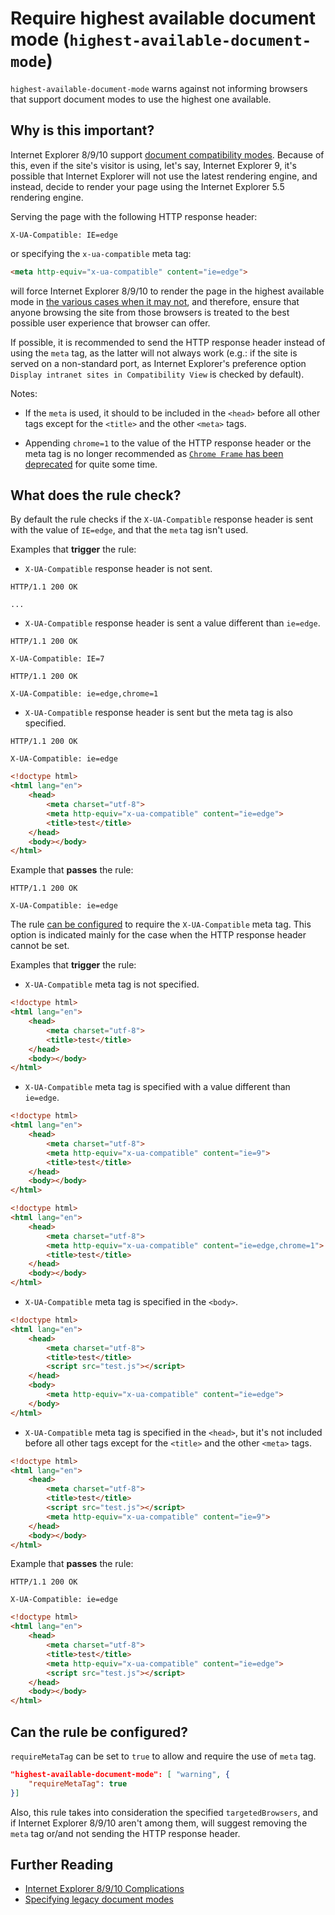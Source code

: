 # Require highest available document mode (`highest-available-document-mode`)

`highest-available-document-mode` warns against not informing browsers
that support document modes to use the highest one available.

## Why is this important?

Internet Explorer 8/9/10 support [document compatibility
modes](https://msdn.microsoft.com/en-us/library/cc288325.aspx).
Because of this, even if the site's visitor is using, let's say,
Internet Explorer 9, it's possible that Internet Explorer will not
use the latest rendering engine, and instead, decide to render your
page using the Internet Explorer 5.5 rendering engine.

Serving the page with the following HTTP response header:

```text
X-UA-Compatible: IE=edge
```

or specifying the `x-ua-compatible` meta tag:

```html
<meta http-equiv="x-ua-compatible" content="ie=edge">
```

will force Internet Explorer 8/9/10 to render the page in the
highest available mode in [the various cases when it may
not](https://hsivonen.fi/doctype/#ie8), and therefore, ensure that
anyone browsing the site from those browsers is treated to the best
possible user experience that browser can offer.

If possible, it is recommended to send the HTTP response header
instead of using the `meta` tag, as the latter will not always work
(e.g.: if the site is served on a non-standard port, as Internet
Explorer's preference option `Display intranet sites in Compatibility
View` is checked by default).

Notes:

* If the `meta` is used, it should to be included in the `<head>`
  before all other tags except for the `<title>` and the other
  `<meta>` tags.

* Appending `chrome=1` to the value of the HTTP response header or
  the meta tag is no longer recommended as [`Chrome Frame` has been
  deprecated](https://blog.chromium.org/2013/06/retiring-chrome-frame.html)
  for quite some time.

## What does the rule check?

By default the rule checks if the `X-UA-Compatible` response header is
sent with the value of `IE=edge`, and that the `meta` tag isn't used.

Examples that **trigger** the rule:

* `X-UA-Compatible` response header is not sent.

```text
HTTP/1.1 200 OK

...
```

* `X-UA-Compatible` response header is sent a value different
  than `ie=edge`.

```text
HTTP/1.1 200 OK

X-UA-Compatible: IE=7
```

```text
HTTP/1.1 200 OK

X-UA-Compatible: ie=edge,chrome=1
```

* `X-UA-Compatible` response header is sent but the meta tag is
  also specified.

```text
HTTP/1.1 200 OK

X-UA-Compatible: ie=edge
```

```html
<!doctype html>
<html lang="en">
    <head>
        <meta charset="utf-8">
        <meta http-equiv="x-ua-compatible" content="ie=edge">
        <title>test</title>
    </head>
    <body></body>
</html>
```

Example that **passes** the rule:

```text
HTTP/1.1 200 OK

X-UA-Compatible: ie=edge
```

The rule [can be configured](#can-the-rule-be-configured) to require
the `X-UA-Compatible` meta tag. This option is indicated mainly for the
case when the HTTP response header cannot be set.

Examples that **trigger** the rule:

* `X-UA-Compatible` meta tag is not specified.

```html
<!doctype html>
<html lang="en">
    <head>
        <meta charset="utf-8">
        <title>test</title>
    </head>
    <body></body>
</html>
```

* `X-UA-Compatible` meta tag is specified with a value different than
  `ie=edge`.

```html
<!doctype html>
<html lang="en">
    <head>
        <meta charset="utf-8">
        <meta http-equiv="x-ua-compatible" content="ie=9">
        <title>test</title>
    </head>
    <body></body>
</html>
```

```html
<!doctype html>
<html lang="en">
    <head>
        <meta charset="utf-8">
        <meta http-equiv="x-ua-compatible" content="ie=edge,chrome=1">
        <title>test</title>
    </head>
    <body></body>
</html>
```

* `X-UA-Compatible` meta tag is specified in the `<body>`.

```html
<!doctype html>
<html lang="en">
    <head>
        <meta charset="utf-8">
        <title>test</title>
        <script src="test.js"></script>
    </head>
    <body>
        <meta http-equiv="x-ua-compatible" content="ie=edge">
    </body>
</html>
```

* `X-UA-Compatible` meta tag is specified in the `<head>`, but it's
  not included before all other tags except for the `<title>` and the
  other `<meta>` tags.

```html
<!doctype html>
<html lang="en">
    <head>
        <meta charset="utf-8">
        <title>test</title>
        <script src="test.js"></script>
        <meta http-equiv="x-ua-compatible" content="ie=9">
    </head>
    <body></body>
</html>
```

Example that **passes** the rule:

```text
HTTP/1.1 200 OK

X-UA-Compatible: ie=edge
```

```html
<!doctype html>
<html lang="en">
    <head>
        <meta charset="utf-8">
        <title>test</title>
        <meta http-equiv="x-ua-compatible" content="ie=edge">
        <script src="test.js"></script>
    </head>
    <body></body>
</html>
```

## Can the rule be configured?

`requireMetaTag` can be set to `true` to allow and require the use of
`meta` tag.

```json
"highest-available-document-mode": [ "warning", {
    "requireMetaTag": true
}]
```

Also, this rule takes into consideration the specified
`targetedBrowsers`, and if Internet Explorer 8/9/10 aren't among
them, will suggest removing the `meta` tag or/and not sending the
HTTP response header.

## Further Reading

* [Internet Explorer 8/9/10 Complications](https://hsivonen.fi/doctype/#ie8)
* [Specifying legacy document modes](https://msdn.microsoft.com/en-us/library/jj676915.aspx)
